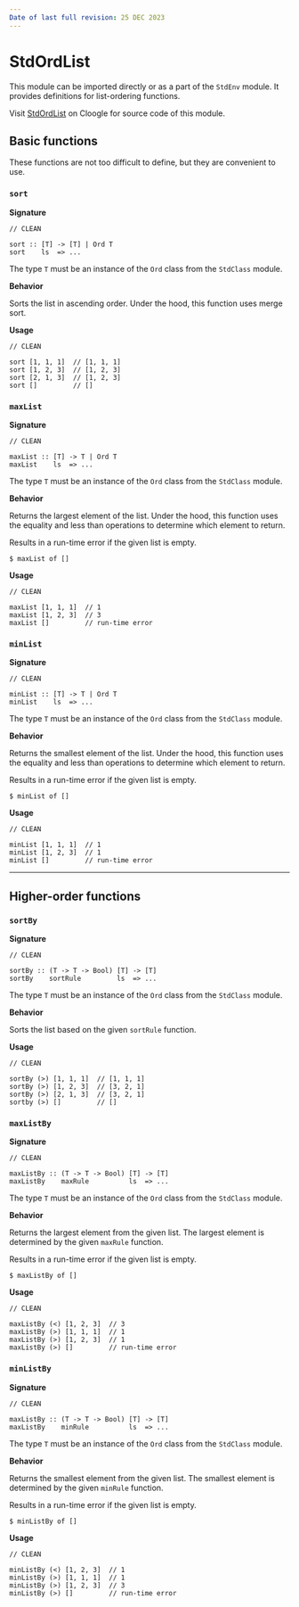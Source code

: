 ```yaml
---
Date of last full revision: 25 DEC 2023
---
```


# StdOrdList

This module can be imported directly or as a part of the `StdEnv` module.
It provides definitions for list-ordering functions.

Visit [StdOrdList](https://cloogle.org/src/#base-stdenv/StdOrdList;icl;line=1) on Cloogle for source code of this module.

## Basic functions

These functions are not too difficult to define, but they are convenient to use.

### `sort`

**Signature** 

```clean
// CLEAN

sort :: [T] -> [T] | Ord T
sort    ls  => ...
```

The type `T` must be an instance of the `Ord` class from the `StdClass` module.

**Behavior**

Sorts the list in ascending order.
Under the hood, this function uses merge sort.

**Usage**

```clean
// CLEAN

sort [1, 1, 1]  // [1, 1, 1]
sort [1, 2, 3]  // [1, 2, 3]
sort [2, 1, 3]  // [1, 2, 3]
sort []         // []
```

### `maxList`

**Signature** 

```clean
// CLEAN

maxList :: [T] -> T | Ord T
maxList    ls  => ...
```

The type `T` must be an instance of the `Ord` class from the `StdClass` module.

**Behavior**

Returns the largest element of the list.
Under the hood, this function uses the equality and less than operations to determine which element to return.

Results in a run-time error if the given list is empty.

```console
$ maxList of []
```

**Usage**

```clean
// CLEAN

maxList [1, 1, 1]  // 1
maxList [1, 2, 3]  // 3
maxList []         // run-time error
```

### `minList`

**Signature** 

```clean
// CLEAN

minList :: [T] -> T | Ord T
minList    ls  => ...
```

The type `T` must be an instance of the `Ord` class from the `StdClass` module.

**Behavior**

Returns the smallest element of the list.
Under the hood, this function uses the equality and less than operations to determine which element to return.

Results in a run-time error if the given list is empty.

```console
$ minList of []
```

**Usage**

```clean
// CLEAN

minList [1, 1, 1]  // 1
minList [1, 2, 3]  // 1
minList []         // run-time error
```

---

## Higher-order functions

### `sortBy`

**Signature** 

```clean
// CLEAN

sortBy :: (T -> T -> Bool) [T] -> [T]
sortBy    sortRule         ls  => ...
```

The type `T` must be an instance of the `Ord` class from the `StdClass` module.

**Behavior**

Sorts the list based on the given `sortRule` function.

**Usage**

```clean
// CLEAN

sortBy (>) [1, 1, 1]  // [1, 1, 1]
sortBy (>) [1, 2, 3]  // [3, 2, 1]
sortBy (>) [2, 1, 3]  // [3, 2, 1]
sortby (>) []         // []
```

### `maxListBy`

**Signature** 

```clean
// CLEAN

maxListBy :: (T -> T -> Bool) [T] -> [T]
maxListBy    maxRule          ls  => ...
```

The type `T` must be an instance of the `Ord` class from the `StdClass` module.

**Behavior**

Returns the largest element from the given list.
The largest element is determined by the given `maxRule` function.

Results in a run-time error if the given list is empty.

```console
$ maxListBy of []
```

**Usage**

```clean
// CLEAN

maxListBy (<) [1, 2, 3]  // 3
maxListBy (>) [1, 1, 1]  // 1
maxListBy (>) [1, 2, 3]  // 1
maxListBy (>) []         // run-time error
```

### `minListBy`

**Signature** 

```clean
// CLEAN

maxListBy :: (T -> T -> Bool) [T] -> [T]
maxListBy    minRule          ls  => ...
```

The type `T` must be an instance of the `Ord` class from the `StdClass` module.

**Behavior**

Returns the smallest element from the given list.
The smallest element is determined by the given `minRule` function.

Results in a run-time error if the given list is empty.

```console
$ minListBy of []
```

**Usage**

```clean
// CLEAN

minListBy (<) [1, 2, 3]  // 1
minListBy (>) [1, 1, 1]  // 1
minListBy (>) [1, 2, 3]  // 3
minListBy (>) []         // run-time error
```
